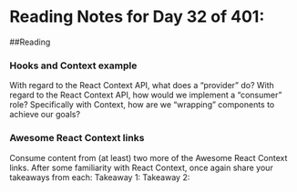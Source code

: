 # Reading Notes for Day 32 of 401:

##Reading

### Hooks and Context example

With regard to the React Context API, what does a “provider” do?
With regard to the React Context API, how would we implement a “consumer” role?
Specifically with Context, how are we “wrapping” components to achieve our goals?

### Awesome React Context links

Consume content from (at least) two more of the Awesome React Context links. After some familiarity with React Context, once again share your takeaways from each:
Takeaway 1:
Takeaway 2: